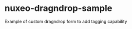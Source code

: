 nuxeo-dragndrop-sample
======================

Example of custom dragndrop form to add tagging capability
